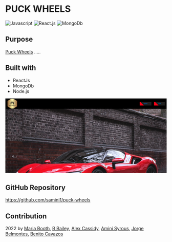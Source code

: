 # PUCK WHEELS


![Javascript](https://img.shields.io/badge/Javascipt-blue)
![React.js](https://img.shields.io/badge/-REACT-yellow)
![MongoDb](https://img.shields.io/badge/-MongoDB-green)
## Purpose
[Puck Wheels](https://github.com/samini1/puck-wheels) .....



## Built with
* ReactJs
* MongoDb
* Node.js


![Puck Wheels](./puck-wheels-mockup.png)

## GitHub Repository

https://github.com/samini1/puck-wheels

## Contribution
2022 by [Maria Booth](https://github.com/BooMajka), [B Bailey](https://github.com/BBailey1985), [Alex Cassidy](https://github.com/casscalex), [Amini Syrous](https://github.com/samini1), [Jorge Belmontes](https://github.com/Jorgebelm54), [Benito Cavazos](https://github.com/Benitocr)
